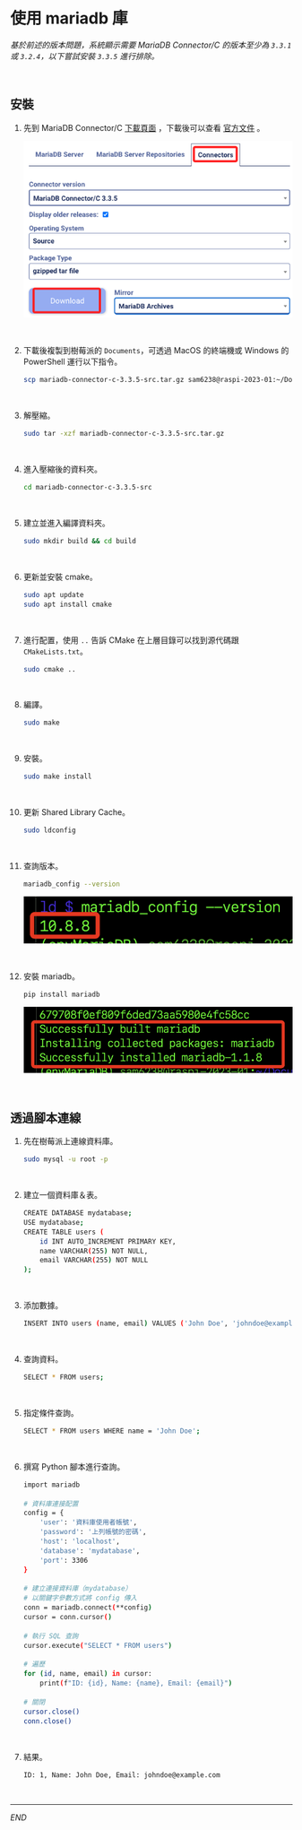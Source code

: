 # 使用 mariadb 庫

_基於前述的版本問題，系統顯示需要 MariaDB Connector/C 的版本至少為 `3.3.1` 或 `3.2.4`，以下嘗試安裝 `3.3.5` 進行排除。_

<br>

## 安裝

1. 先到 MariaDB Connector/C [下載頁面](https://mariadb.org/download/?o=true&p=connector-c&r=3.3.5&os=source&pkg=tar_gz&t=connector) ，下載後可以查看 [官方文件](https://mariadb.com/kb/en/connectors/) 。

    ![](images/img_35.png)

<br>

2. 下載後複製到樹莓派的 `Documents`，可透過 MacOS 的終端機或 Windows 的 PowerShell 運行以下指令。

    ```bash
    scp mariadb-connector-c-3.3.5-src.tar.gz sam6238@raspi-2023-01:~/Documents
    ```

<br>

3. 解壓縮。

    ```bash
    sudo tar -xzf mariadb-connector-c-3.3.5-src.tar.gz
    ```

<br>

4. 進入壓縮後的資料夾。

    ```bash
    cd mariadb-connector-c-3.3.5-src
    ```

<br>

5. 建立並進入編譯資料夾。

    ```bash
    sudo mkdir build && cd build
    ```

<br>

6. 更新並安裝 cmake。

    ```bash
    sudo apt update
    sudo apt install cmake
    ```

<br>

7. 進行配置，使用 `..` 告訴 CMake 在上層目錄可以找到源代碼跟 `CMakeLists.txt`。

    ```bash
    sudo cmake ..
    ```

<br>

8. 編譯。

    ```bash
    sudo make
    ```

<br>

9. 安裝。

    ```bash
    sudo make install
    ```

<br>

10. 更新 Shared Library Cache。

    ```bash
    sudo ldconfig
    ```

<br>

11. 查詢版本。

    ```bash
    mariadb_config --version
    ```

    ![](images/img_36.png)

<br>

12. 安裝 mariadb。

    ```bash
    pip install mariadb
    ```

    ![](images/img_37.png)

<br>

## 透過腳本連線

1. 先在樹莓派上連線資料庫。

    ```bash
    sudo mysql -u root -p
    ```

<br>

2. 建立一個資料庫＆表。

    ```bash
    CREATE DATABASE mydatabase;
    USE mydatabase;
    CREATE TABLE users (
        id INT AUTO_INCREMENT PRIMARY KEY,
        name VARCHAR(255) NOT NULL,
        email VARCHAR(255) NOT NULL
    );

    ```

<br>

3. 添加數據。

    ```bash
    INSERT INTO users (name, email) VALUES ('John Doe', 'johndoe@example.com');
    ```

<br>

4. 查詢資料。

    ```bash
    SELECT * FROM users;
    ```

<br>

5. 指定條件查詢。

    ```bash
    SELECT * FROM users WHERE name = 'John Doe';
    ```

<br>

6. 撰寫 Python 腳本進行查詢。

    ```bash
    import mariadb

    # 資料庫連接配置
    config = {
        'user': '資料庫使用者帳號',
        'password': '上列帳號的密碼',
        'host': 'localhost',
        'database': 'mydatabase',
        'port': 3306
    }

    # 建立連接資料庫（mydatabase）
    # 以關鍵字參數方式將 config 傳入
    conn = mariadb.connect(**config)
    cursor = conn.cursor()

    # 執行 SQL 查詢
    cursor.execute("SELECT * FROM users")

    # 遍歷
    for (id, name, email) in cursor:
        print(f"ID: {id}, Name: {name}, Email: {email}")

    # 關閉
    cursor.close()
    conn.close()
    ```

<br>

7. 結果。

    ```bash
    ID: 1, Name: John Doe, Email: johndoe@example.com
    ```

<br>

___

_END_

